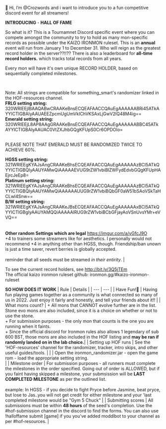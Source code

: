 👋 Hi, I’m @Crozwords and i want to introduce you to a fun competitive discord event for all streamers!  

**INTRODUCING** - **HALL OF FAME**

So what is it? This is a Tournamnet Discord specific event where you can compete amongst the community to try to hold 
as many mon-specific records as possible under the KAIZO IRONMON ruleset. This is an **annual** event will run from January 1 to December 31. Who will reign as the 
greatest record holder in the server??!!?? There is also a leaderboard for **all-time record holders.** which tracks total records from all years.

Every mon will have it's own unique RECORD HOLDER, based on sequentially completed milestones. 

<br>

Note: All strings are compatible  for something_smart's randomizer linked in the HOF-resources channel. <br>
**FRLG setting string:** 320WRIEEjIBAAQABwCRAAKeBnsECQEAFAACCQAuEgAAAAAABRi45ATkAYYICTIGBAIyAAUAEEZpcmUgUmVkIChVKSAxLjGwV2lQ48M4ig== <br> 
**Emerald setting string:** <br> 320WRIEEjL8AP8AAgGRAAKeBnsECQEAFAACCQAuEgAAAAAABBC45ATkAYYICTIGBAIyAAUAC0VtZXJhbGQgKFUpS0Cr6OPDOIo= <br> 

<br> PLEASE NOTE THAT EMERALD MUST BE RANDOMIZED TWICE TO ACHIEVE 60%. <br>

**HGSS setting string:** 321WRIEEgKYAJsAngCRAAKeBhsECQEAFAACCQAuEgAAAAAAzBCI5ATkQYYICTIGBQIyAAUYAMwQiAAAAAEVUG9rZW1vbiBIZWFydEdvbGQgKFUpHAEjrcJeEp8= <br> 
**Platinum setting string:** 321WRIEEgKYAJsAngCRAAKeBhsECQEAFAACCQAuEgAAAAAAzBCI5ATkQYYICTIGBQIyAAUYAMwQiAAAAAAUUG9rZW1vbiBQbGF0aW51bSAoVSkTaHCLwl4Snw== <br> 
**B/W setting string:** 321WRIEEgKYAJsAngCRAAKeJBsECQEAFAACCQAuEgAAAAAAxBCI5ATkQYYICTIGBgIyAAUYAMQQiAAAAAIRUG9rZW1vbiBCbGFjayAoVSnUvsYMr+eVVQ== <br> <br> <br> 
**Other random Settings which are legal** https://imgur.com/a/yGfcJ9O <br> +4 to trainers some streamers like for aesthetics. I personally would not recommend +4 in anything other than HGSS, though. Friendship/ban unown is just a time saver, revert berries is globally accepted.<br><br> reminder that all seeds must be streamed *in their entirity*. |

To see the current record holders, see http://bit.ly/3Q5jTEm <br>
The official kaizo ironmon ruleset github: ironmon.gg/#kaizo-ironmon-ruleset

**SO HOW DOES IT WORK** 
| Rule | Details |
| --- | --- |
| Have Fun!🙂 | Having fun playing games together as a community is what connected so many of us in 2022. Just enjoy it fairly and honestly, and tell your friends about it!! |
| What mons count? | + All mons that CANNOT evolve further are in the list. Stone evo mons are also included, since it is a choice on whether or not to use the stone. <br> + For submission purposes - the  only mon that counts is the one you are running when it faints. <br> + Since the official discord for Ironmon rules also allows 1 legendary of sub 600 BST, those mons are also included in the HOF listing and **may be ran if randomly landed on in the lab choice.**|
| Setting up HOF runs | See the 'HOF-resources' channel for the randomizer, tracker, intro skips, and other useful guides/tools. |
|                     | Open the ironmon_randomizer.jar - open the game rom - load the appropriate setting string. <br> |
| Milestone order | For submission purposes - all runners must complete the milestones in the order specified. Going out of order is ALLOWED, but if you faint having skipped a milestone, your submsission will be **LAST COMPLETED MILESTONE** as per the outlined list.  <br> <br> example: In HGSS - if you decide to fight Pryce before Jasmine, beat pryce, but lose to Jas..you will not get credit for either milestone and your 'last completed milestone would be "Gym 5 Chuck" |
| Submitting scores |  All submissions must be within **48 hours** of the seed's completion. Use the #hof-submission channel in the discord to find the forms. You can also use !halloffame submit [game] if you you've added moddlbot to your channel as per #hof-resources. |
